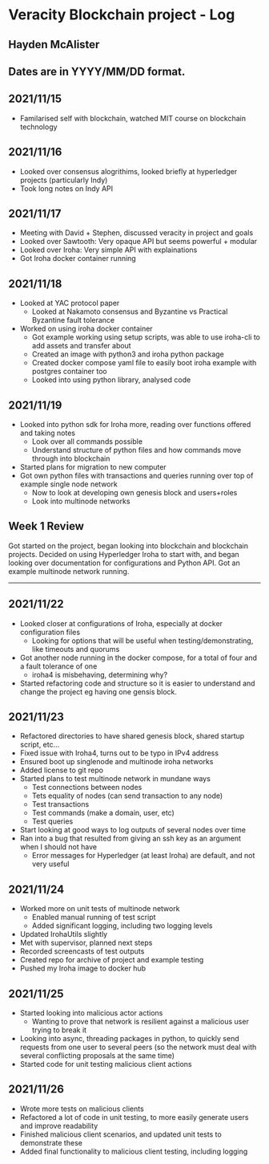 # Veracity Blockchain project - Log
## Hayden McAlister

Dates are in YYYY/MM/DD format.
---
## 2021/11/15
- Familarised self with blockchain, watched MIT course on blockchain technology

## 2021/11/16
- Looked over consensus alogrithims, looked briefly at hyperledger projects
  (particularly Indy)
- Took long notes on Indy API

## 2021/11/17
- Meeting with David + Stephen, discussed veracity in project and goals
- Looked over Sawtooth: Very opaque API but seems powerful + modular
- Looked over Iroha: Very simple API with explainations
- Got Iroha docker container running

## 2021/11/18
- Looked at YAC protocol paper
	- Looked at Nakamoto consensus and Byzantine vs Practical Byzantine fault tolerance
- Worked on using iroha docker container
	- Got example working using setup scripts, was able to use iroha-cli to add assets and transfer about
	- Created an image with python3 and iroha python package 
	- Created docker compose yaml file to easily boot iroha example with postgres container too
	- Looked into using python library, analysed code

## 2021/11/19
- Looked into python sdk for Iroha more, reading over functions offered and taking notes
	- Look over all commands possible
	- Understand structure of python files and how commands move through into blockchain
- Started plans for migration to new computer
- Got own python files with transactions and queries running over top of example single node network
	- Now to look at developing own genesis block and users+roles
	- Look into multinode networks

## Week 1 Review
Got started on the project, began looking into blockchain and blockchain projects. Decided on using Hyperledger Iroha to start with, and began looking over documentation for configurations and Python API. Got an example multinode network running.

---
## 2021/11/22
- Looked closer at configurations of Iroha, especially at docker configuration files
	- Looking for options that will be useful when testing/demonstrating, like timeouts and quorums
- Got another node running in the docker compose, for a total of four and a fault tolerance of one
	- iroha4 is misbehaving, determining why?
- Started refactoring code and structure so it is easier to understand and change the project eg having one gensis block.

## 2021/11/23
- Refactored directories to have shared genesis block, shared startup script, etc...
- Fixed issue with Iroha4, turns out to be typo in IPv4 address
- Ensured boot up singlenode and multinode iroha networks
- Added license to git repo
- Started plans to test multinode network in mundane ways
	- Test connections between nodes
	- Tets equality of nodes (can send transaction to any node)
	- Test transactions
	- Test commands (make a domain, user, etc)
	- Test queries
- Start looking at good ways to log outputs of several nodes over time
- Ran into a bug that resulted from giving an ssh key as an argument when I should not have
	- Error messages for Hyperledger (at least Iroha) are default, and not very useful

## 2021/11/24
- Worked more on unit tests of multinode network
	- Enabled manual running of test script
	- Added significant logging, including two logging levels
- Updated IrohaUtils slightly
- Met with supervisor, planned next steps
- Recorded screencasts of test outputs
- Created repo for archive of project and example testing
- Pushed my Iroha image to docker hub

## 2021/11/25
- Started looking into malicious actor actions
	- Wanting to prove that network is resilient against a malicious user trying to break it
- Looking into async, threading packages in python, to quickly send requests from one user to several peers (so the network must deal with several conflicting proposals at the same time)
- Started code for unit testing malicious client actions

## 2021/11/26
- Wrote more tests on malicious clients
- Refactored a lot of code in unit testing, to more easily generate users and improve readability
- Finished malicious client scenarios, and updated unit tests to demonstrate these
- Added final functionality to malicious client testing, including logging